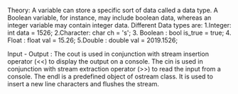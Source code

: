 Theory: A variable can store a specific sort of data called a data type. A Boolean variable, for instance, may include boolean data, whereas an integer variable may contain integer data. Different Data types are: 1.Integer: int data = 1526; 2.Character: char ch = 's'; 3. Boolean : bool is_true = true; 4. Float : float val = 15.26; 5.Double : double val = 2019.1526;

Input - Output : The cout is used in conjunction with stream insertion operator (<<) to display the output on a console. The cin is used in conjunction with stream extraction operator (>>) to read the input from a console. The endl is a predefined object of ostream class. It is used to insert a new line characters and flushes the stream.
